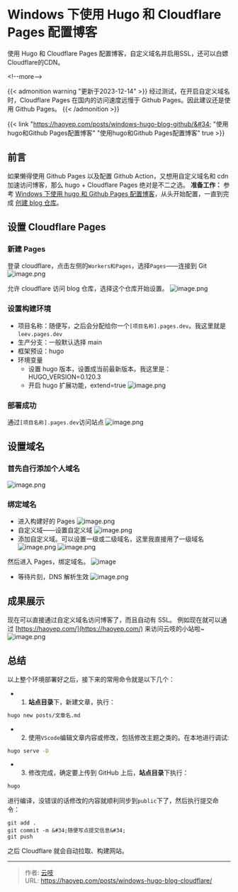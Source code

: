# Windows 下使用 Hugo 和 Cloudflare Pages 配置博客


使用 Hugo 和 Cloudflare Pages 配置博客，自定义域名并启用SSL，还可以白嫖Cloudflare的CDN。

&lt;!--more--&gt;

{{&lt; admonition warning &#34;更新于2023-12-14&#34; &gt;}}
经过测试，在开启自定义域名时，Cloudflare Pages 在国内的访问速度远慢于 Github Pages。因此建议还是使用 Github Pages。
{{&lt; /admonition &gt;}}

{{&lt; link &#34;https://haoyep.com/posts/windows-hugo-blog-github/&#34; &#34;使用hugo和Github Pages配置博客&#34; &#34;使用hugo和Github Pages配置博客&#34; true &gt;}}

## 前言
如果懒得使用 Github Pages 以及配置 Github Action，又想用自定义域名和 cdn 加速访问博客，那么 hugo &#43; Cloudflare Pages 绝对是不二之选。
**准备工作：** 参考 [Windows 下使用 hugo 和 Github Pages 配置博客](https://haoyep.com/posts/windows_hugo_github_pages_blog/)，从头开始配置，一直到完成 [创建 blog 仓库](https://haoyep.com/posts/windows_hugo_github_pages_blog/#2%E5%88%9B%E5%BB%BA-blog-%E4%BB%93%E5%BA%93)。
## 设置 Cloudflare Pages
### 新建 Pages
登录 cloudflare，点击左侧的`Workers和Pages`，选择`Pages`——连接到 Git
![image.png](https://cdn.haoyep.com/gh/leegical/Blog_img/md_img202311081549200.png)

允许 cloudflare 访问 blog 仓库，选择这个仓库开始设置。
![image.png](https://cdn.haoyep.com/gh/leegical/Blog_img/md_img202311081550760.png)

### 设置构建环境
- 项目名称：随便写，之后会分配给你一个`[项目名称].pages.dev`。我这里就是 `leev.pages.dev`
- 生产分支：一般默认选择 main
- 框架预设：hugo
- 环境变量
	- 设置 hugo 版本，设置成当前最新版本。我这里是：HUGO_VERSION=0.120.3
	- 开启 hugo 扩展功能，extend=true
![image.png](https://cdn.haoyep.com/gh/leegical/Blog_img/md_img202311081553496.png)
### 部署成功
通过`[项目名称].pages.dev`访问站点
![image.png](https://cdn.haoyep.com/gh/leegical/Blog_img/md_img202311081556682.png)


## 设置域名
### 首先自行添加个人域名
![image.png](https://cdn.haoyep.com/gh/leegical/Blog_img/md_img202311081559407.png)

### 绑定域名
- 进入构建好的 Pages
![image.png](https://cdn.haoyep.com/gh/leegical/Blog_img/md_img202311081600461.png)
- 自定义域——设置自定义域
![image.png](https://cdn.haoyep.com/gh/leegical/Blog_img/md_img202311081601828.png)
- 添加自定义域。可以设置一级或二级域名，这里我直接用了一级域名
![image.png](https://cdn.haoyep.com/gh/leegical/Blog_img/md_img202311081602294.png)
![image.png](https://cdn.haoyep.com/gh/leegical/Blog_img/md_img202311081603622.png)

然后进入 Pages，绑定域名。
![image](https://img.allworldg.xyz/2022/05/4b4a00bb92c5985a9e60925c9e3c7426.png)
- 等待片刻，DNS 解析生效
![image.png](https://cdn.haoyep.com/gh/leegical/Blog_img/md_img202311081604721.png)
## 成果展示
现在可以直接通过自定义域名访问博客了，而且自动有 SSL。
例如现在就可以通过 [https://haoyep.com/](https://haoyep.com/) 来访问云吱的小站啦~
![image.png](https://cdn.haoyep.com/gh/leegical/Blog_img/md_img202311081606080.png)

## 总结
以上整个环境部署好之后，接下来的常用命令就是以下几个：
- 1. **站点目录**下，新建文章，执行：
```bash
hugo new posts/文章名.md
```
- 2. 使用`VScode`编辑文章内容或修改，包括修改主题之类的。在本地进行调试:
```bash
hugo serve -D
```
- 3. 修改完成，确定要上传到 GitHub 上后，**站点目录**下执行：
```bash
hugo
```
进行编译，没错误的话修改的内容就顺利同步到`public`下了，然后执行提交命令：
```shell
git add .
git commit -m &#34;随便写点提交信息&#34;
git push
```
之后 Cloudflare 就会自动拉取、构建网站。

---

> 作者: [云吱](https://haoyep.com/)  
> URL: https://haoyep.com/posts/windows-hugo-blog-cloudflare/  

